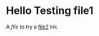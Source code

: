 #   Hello Testing file1

A *file* to try a [file2] lnk.

[file2]: https://github.com/pcanz/hello/blob/main/file2.md
